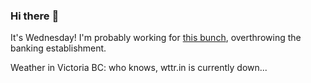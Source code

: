### Hi there :wave:

It's Wednesday! I'm probably working for [this bunch](https://github.com/kohofinancial), overthrowing the banking establishment.

Weather in Victoria BC: who knows, wttr.in is currently down...
